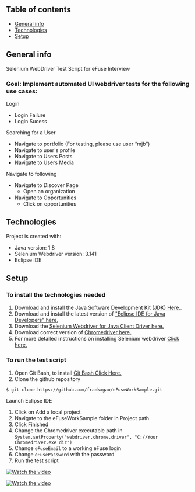 ## Table of contents
* [General info](#general-info)
* [Technologies](#technologies)
* [Setup](#setup)


## General info 
Selenium WebDriver Test Script for eFuse Interview
### Goal: Implement automated UI webdriver tests for the following use cases:
Login
 - Login Failure
 - Login Sucess

Searching for a User
 - Navigate to portfolio (For testing, please use user “mjb”)
 - Navigate to user's profile
 - Navigate to Users Posts
 - Navigate to Users Media

Navigate to following
 - Navigate to Discover Page
   - Open an organization
 - Navigate to Opportunities
   - Click on opportunities


## Technologies
Project is created with:
* Java version: 1.8
* Selenium Webdriver version: 3.141
* Eclipse IDE


## Setup
### To install the technologies needed
1. Download and install the Java Software Development Kit [(JDK) Here.](https://www.oracle.com/java/technologies/javase-downloads.html).
2. Download and install the latest version of ["Eclipse IDE for Java Developers" here.](http://www.eclipse.org/downloads/)
3. Download the [Selenium Webdriver for Java Client Driver here.](https://www.selenium.dev/downloads/)
4. Download correct version of [Chromedriver here.](https://chromedriver.chromium.org/downloads)
5. For more detailed instructions on installing Selenium webdriver [Click here.](https://www.guru99.com/installing-selenium-webdriver.html)

### To run the test script
1. Open Git Bash, to install [Git Bash Click Here.](https://git-scm.com/downloads)
2. Clone the github repository
```
$ git clone https://github.com/frankxgao/eFuseWorkSample.git
```
Launch Eclipse IDE
 1. Click on Add a local project
 2. Navigate to the eFuseWorkSample folder in Project path
 3. Click Finished
 4. Change the Chromedriver executable path in `System.setProperty("webdriver.chrome.driver", "C://Your Chromedriver.exe dir")`
 5. Change `eFuseEmail` to a working eFuse login
 6. Change `eFusePassword` with the password
 7. Run the test script

[![Watch the video](https://i.imgur.com/M54Ze7h.png)](https://youtu.be/dWOaTaMvqtU)

[![Watch the video](https://i.imgur.com/HVf1I60.png)](https://youtu.be/RFfqpUxmKlU)


